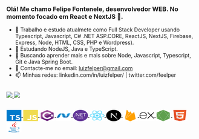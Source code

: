 ### Olá! Me chamo Felipe Fontenele, desenvolvedor WEB. No momento focado em React e NextJS 👋.

- 🔭 Trabalho e estudo atualmete como Full Stack Developer usando Typescript, Javascript, C# .NET ASP.CORE, ReactJS, NextJS, Firebase, Express, Node, HTML, CSS, PHP e Wordpress).
- 🌱 Estudando NodeJS, Java e TypeScript.
- 🤔 Buscando aprender mais e mais sobre Node, Javascript, Typescript, Git e Java Spring Boot.
- 💬 Contacte-me no email: luizfelper@gmail.com
- 📫 Minhas redes: linkedin.com/in/luizfelper/ | twitter.com/feelper

##

<div style="display: inline_block">
  <a href="https://github.com/luizfelper">
    <img height="165em" src="https://github-readme-stats.vercel.app/api?username=luizfelper&show_icons=true&theme=radical&include_all_commits=true&count_private=true" />
    <img height="165em" src="https://github-readme-stats.vercel.app/api/top-langs/?username=luizfelper&layout=compact&langs_count=16&theme=radical" />
</div>

##
  
<div style="display: inline_block">
  <img align="center" alt="felperTS" height="30" width="40" src="https://raw.githubusercontent.com/devicons/devicon/master/icons/typescript/typescript-plain.svg" />  
  <img align="center" alt="felperJS" height="30" width="40" src="https://raw.githubusercontent.com/devicons/devicon/master/icons/javascript/javascript-plain.svg" />  
  <img align="center" alt="felperC#" height="30" width="40" src="https://raw.githubusercontent.com/devicons/devicon/master/icons/csharp/csharp-original.svg" /> 
  <img align="center" alt="felperDotNet" height="30" width="40" src="https://raw.githubusercontent.com/devicons/devicon/master/icons/dot-net/dot-net-original.svg" /> 
  <img align="center" alt="felperDotNetCore" height="30" width="40" src="https://raw.githubusercontent.com/devicons/devicon/master/icons/dotnetcore/dotnetcore-original.svg" /> 
  <img align="center" alt="felperReact" height="30" width="40" src="https://raw.githubusercontent.com/devicons/devicon/master/icons/react/react-original.svg" /> 
  <img align="center" alt="felperNextJS" height="30" width="40" src="https://raw.githubusercontent.com/devicons/devicon/master/icons/nextjs/nextjs-original.svg" /> 
  <img align="center" alt="felperFireBase" height="30" width="40" src="https://raw.githubusercontent.com/devicons/devicon/master/icons/firebase/firebase-plain.svg" />
  <img align="center" alt="felperExpress" height="30" width="40" src="https://raw.githubusercontent.com/devicons/devicon/master/icons/express/express-original.svg" />
  <img align="center" alt="felperNode" height="30" width="40" src="https://raw.githubusercontent.com/devicons/devicon/master/icons/nodejs/nodejs-plain.svg" />
  <img align="center" alt="felperHTML5" height="30" width="40" src="https://raw.githubusercontent.com/devicons/devicon/master/icons/html5/html5-original.svg" /> 
  <img align="center" alt="felperCSS3" height="30" width="40" src="https://raw.githubusercontent.com/devicons/devicon/master/icons/java/java-original.svg" /> 
  
</div>
  
